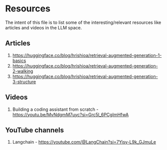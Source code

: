 # Resources 

The intent of this file is to list some of the interesting/relevant resources like articles and videos in the LLM space.

## Articles 

1. https://huggingface.co/blog/hrishioa/retrieval-augmented-generation-1-basics
2. https://huggingface.co/blog/hrishioa/retrieval-augmented-generation-2-walking
3. https://huggingface.co/blog/hrishioa/retrieval-augmented-generation-3-structure

## Videos 

1. Building a coding assistant from scratch - https://youtu.be/MvNdgmM7uyc?si=Grc5l_6PCgImHfwA

## YouTube channels 

1. Langchain - https://youtube.com/@LangChain?si=7Yisy-L9k_GJmuLe
